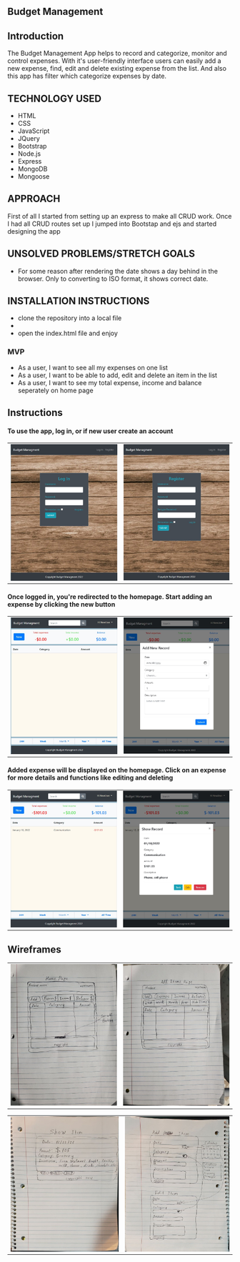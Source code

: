 <!-- About Project -->
<!-- ABOUT THE PROJECT -->
## Budget Management



## Introduction
The Budget Management App helps to record and categorize, monitor and control expenses. With it's user-friendly interface users can easily 
add a new expense, find, edit and delete existing expense from the list. And also this app has filter which categorize expenses by date.

## TECHNOLOGY USED

* HTML
* CSS
* JavaScript
* JQuery
* Bootstrap
* Node.js
* Express
* MongoDB
* Mongoose

## APPROACH

First of all I started from setting up an express to make all CRUD work. Once I had all CRUD routes set up I jumped into Bootstap and ejs and started designing the app


## UNSOLVED PROBLEMS/STRETCH GOALS

* For some reason after rendering the date shows a day behind in the browser. Only to converting to ISO format, it shows correct date.

## INSTALLATION INSTRUCTIONS

* clone the repository into a local file
* 
* open the index.html file and enjoy

### MVP
* As a user, I want to see all my expenses on one list
* As a user, I want to be able to add, edit and delete an item in the list
* As a user, I want to see my total expense, income and balance seperately on home page


## Instructions
#### To use the app, log in, or if new user create an account
<table>
<tr>
   <td><img src="/public/images/screenshoots/login-page.jpg" /></td>
  <td><img src="/public/images/screenshoots/register-page.jpg" /> </td>

</tr>
</table>


#### Once logged in, you're redirected to the homepage. Start adding an expense by clicking the new button        
<table>
<tr>
  <td><img src="/public/images/screenshoots/home-page.jpg"  /></td>
      <td><img src="/public/images/screenshoots/add-new-record.jpg" /></td>
</tr>
</table>

#### Added expense will be displayed on the homepage. Click on an expense for more details and functions like editing and deleting

<table>
<tr>
  <td><img src="/public/images/screenshoots/added-new record.jpg" /> </td>
  <td><img src="/public/images/screenshoots/show-record.jpg" /></td>
</tr>
</table>

## Wireframes
<table>
<tr>
  <td><img src="/public/images/wireframes/homepage.jpg"  /></td>
  <td><img src="/public/images/wireframes/homepage2.jpg" /> </td>
    </tr>
</table>

<table>
<tr>
  <td><img src="/public/images/wireframes/show-page.jpg" /></td>
    <td>  <img src="/public/images/wireframes/add-page.jpg" /></td>
    </tr>
</table>



